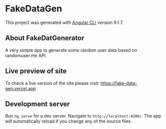 # FakeDataGen

This project was generated with [Angular CLI](https://github.com/angular/angular-cli) version 9.1.7.

## About FakeDatGenerator

A very simple app to generate some random user data based on randomuser.me API.

## Live preview of site

To check a live version of the site please visit: https://fake-data-gen.vercel.app

## Development server

Run `ng serve` for a dev server. Navigate to `http://localhost:4200/`. The app will automatically reload if you change any of the source files.
